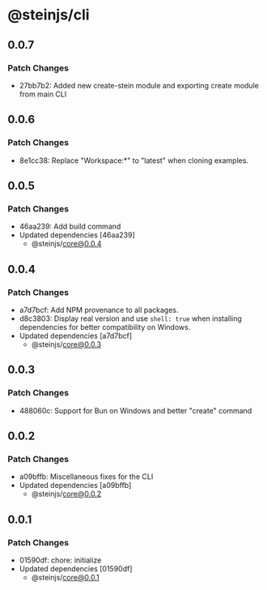 # @steinjs/cli

## 0.0.7

### Patch Changes

- 27bb7b2: Added new create-stein module and exporting create module from main CLI

## 0.0.6

### Patch Changes

- 8e1cc38: Replace "Workspace:\*" to "latest" when cloning examples.

## 0.0.5

### Patch Changes

- 46aa239: Add build command
- Updated dependencies [46aa239]
  - @steinjs/core@0.0.4

## 0.0.4

### Patch Changes

- a7d7bcf: Add NPM provenance to all packages.
- d8c3803: Display real version and use `shell: true` when installing dependencies for better compatibility on Windows.
- Updated dependencies [a7d7bcf]
  - @steinjs/core@0.0.3

## 0.0.3

### Patch Changes

- 488060c: Support for Bun on Windows and better "create" command

## 0.0.2

### Patch Changes

- a09bffb: Miscellaneous fixes for the CLI
- Updated dependencies [a09bffb]
  - @steinjs/core@0.0.2

## 0.0.1

### Patch Changes

- 01590df: chore: initialize
- Updated dependencies [01590df]
  - @steinjs/core@0.0.1
